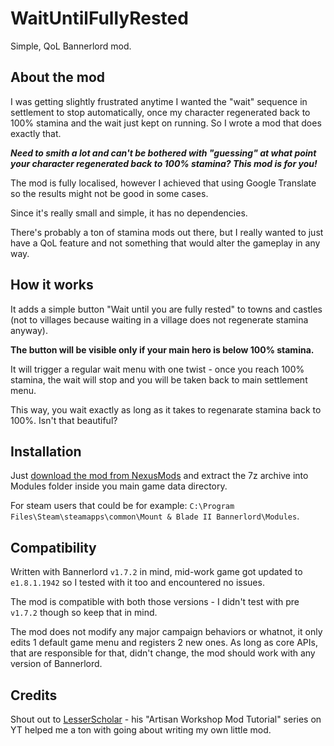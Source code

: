 
# WaitUntilFullyRested

Simple, QoL Bannerlord mod.

## About the mod
I was getting slightly frustrated anytime I wanted the "wait" sequence in settlement to stop automatically, once my character regenerated back to 100% stamina and the wait just kept on running. So I wrote a mod that does exactly that.

***Need to smith a lot and can't be bothered with "guessing" at what point your character regenerated back to 100% stamina? This mod is for you!***

The mod is fully localised, however I achieved that using Google Translate so the results might not be good in some cases.

Since it's really small and simple, it has no dependencies.

There's probably a ton of stamina mods out there, but I really wanted to just have a QoL feature and not something that would alter the gameplay in any way.

## How it works
It adds a simple button "Wait until you are fully rested" to towns and castles (not to villages because waiting in a village does not regenerate stamina anyway).

**The button will be visible only if your main hero is below 100% stamina.**

It will trigger a regular wait menu with one twist - once you reach 100% stamina, the wait will stop and you will be taken back to main settlement menu.

This way, you wait exactly as long as it takes to regenarate stamina back to 100%. Isn't that beautiful?

## Installation
Just [download the mod from NexusMods](https://www.nexusmods.com/mountandblade2bannerlord/mods/4515?tab=files) and extract the 7z archive into Modules folder inside you main game data directory.

For steam users that could be for example: `C:\Program Files\Steam\steamapps\common\Mount & Blade II Bannerlord\Modules`.

## Compatibility
Written with Bannerlord `v1.7.2` in mind, mid-work game got updated to `e1.8.1.1942` so I tested with it too and encountered no issues.

The mod is compatible with both those versions - I didn't test with pre `v1.7.2` though so keep that in mind.

The mod does not modify any major campaign behaviors or whatnot, it only edits 1 default game menu and registers 2 new ones. As long as core APIs, that are responsible for that, didn't change, the mod should work with any version of Bannerlord.

## Credits
Shout out to [LesserScholar﻿](https://www.youtube.com/c/LesserScholar) - his "Artisan Workshop Mod Tutorial" series on YT helped me a ton with going about writing my own little mod.
